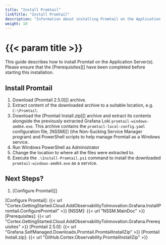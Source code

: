 ```yaml
---
title: "Install Promtail"
linkTitle: "Install Promtail"
description: "Information about installing Promtail on the Application Server(s)."
weight: 10
---
```


# {{< param title >}}

This guide describes how to install Promtail on the Application Server(s). Please ensure that the [Prerequisites][] have been completed before starting this installation.

## Install Promtail

1. Download [Promtail 2.5.0][] archive.
1. Extract content of the downloaded archive to a suitable location, e.g. `C:\Promtail`.
1. Download the [Promtail Install.zip][] archive and extract its contents alongside the previously extracted Grafana Loki `promtail-windows-amd64.exe`.
This archive contains the `promtail-local-config.yaml` configuration file, [NSSM][] (the Non-Sucking Service Manager program) and PowerShell scripts to help manage Promtail as a Windows service.
1. Run Windows PowerShell as Administrator
1. Change the location to where all the files were extracted to.
1. Execute the `.\Install-Promtail.ps1` command to install the downloaded `promtail-windows-amd64.exe` as a service.

## Next Steps?

1. [Configure Promtail][]

[Configure Promtail]: {{< url "Cortex.GettingStarted.Cloud.AddObservabilityToInnovation.Grafana.InstallPromtail.ConfigurePromtail" >}}
[NSSM]: {{< url "NSSM.MainDoc" >}}
[Prerequisites]: {{< url "Cortex.GettingStarted.Cloud.AddObservabilityToInnovation.Grafana.Prerequisites" >}}
[Promtail 2.5.0]:  {{< url "Grafana.SelfManaged.Downloads.Promtail.PromtailInstallZip" >}}
[Promtail Install.zip]: {{< url "GitHub.Cortex.Observability.PromtailInstallZip" >}}
